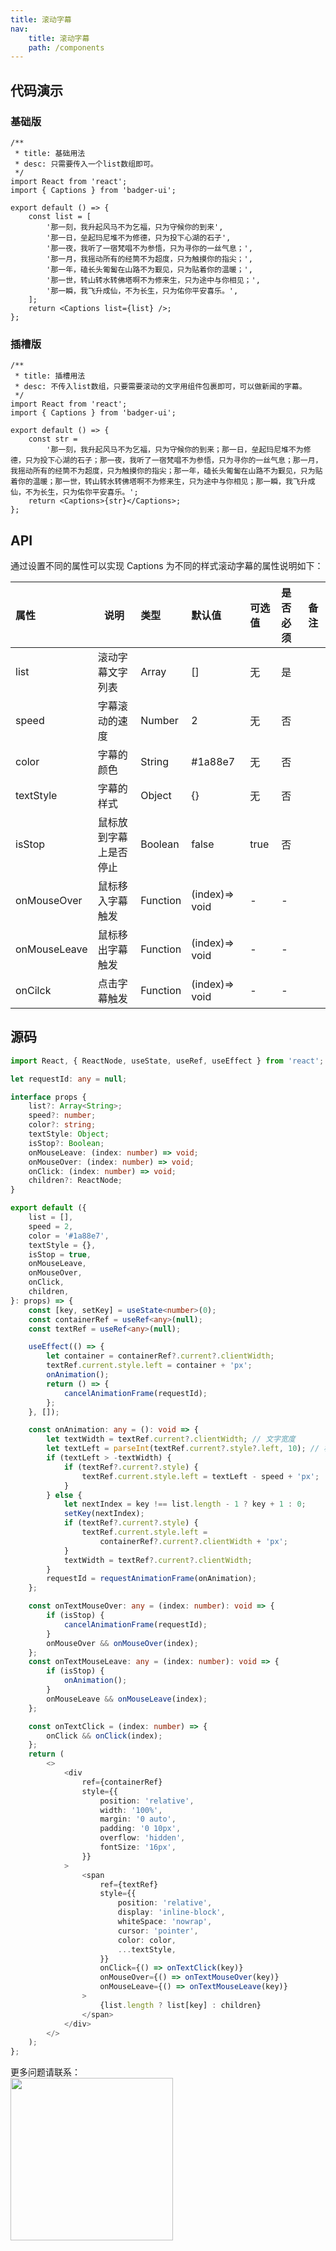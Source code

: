 ```yaml
---
title: 滚动字幕
nav:
    title: 滚动字幕
    path: /components
---
```


## 代码演示

### 基础版

```tsx
/**
 * title: 基础用法
 * desc: 只需要传入一个list数组即可。
 */
import React from 'react';
import { Captions } from 'badger-ui';

export default () => {
	const list = [
		'那一刻，我升起风马不为乞福，只为守候你的到来',
		'那一日，垒起玛尼堆不为修德，只为投下心湖的石子',
		'那一夜，我听了一宿梵唱不为参悟，只为寻你的一丝气息；',
		'那一月，我摇动所有的经筒不为超度，只为触摸你的指尖；',
		'那一年，磕长头匍匐在山路不为觐见，只为贴着你的温暖；',
		'那一世，转山转水转佛塔啊不为修来生，只为途中与你相见；',
		'那一瞬，我飞升成仙，不为长生，只为佑你平安喜乐。',
	];
	return <Captions list={list} />;
};
```

### 插槽版

```tsx
/**
 * title: 插槽用法
 * desc: 不传入list数组，只要需要滚动的文字用组件包裹即可，可以做新闻的字幕。
 */
import React from 'react';
import { Captions } from 'badger-ui';

export default () => {
	const str =
		'那一刻，我升起风马不为乞福，只为守候你的到来；那一日，垒起玛尼堆不为修德，只为投下心湖的石子；那一夜，我听了一宿梵唱不为参悟，只为寻你的一丝气息；那一月，我摇动所有的经筒不为超度，只为触摸你的指尖；那一年，磕长头匍匐在山路不为觐见，只为贴着你的温暖；那一世，转山转水转佛塔啊不为修来生，只为途中与你相见；那一瞬，我飞升成仙，不为长生，只为佑你平安喜乐。';
	return <Captions>{str}</Captions>;
};
```

## API

通过设置不同的属性可以实现 Captions 为不同的样式滚动字幕的属性说明如下：

| 属性         | 说明                   | 类型     | 默认值         | 可选值 | 是否必须 | 备注 |
| :----------- | ---------------------- | :------- | :------------- | :----- | :------- | :--- |
| list         | 滚动字幕文字列表       | Array    | []             | 无     | 是       |      |
| speed        | 字幕滚动的速度         | Number   | 2              | 无     | 否       |      |
| color        | 字幕的颜色             | String   | #1a88e7        | 无     | 否       |      |
| textStyle    | 字幕的样式             | Object   | {}             | 无     | 否       |      |
| isStop       | 鼠标放到字幕上是否停止 | Boolean  | false          | true   | 否       |      |
| onMouseOver  | 鼠标移入字幕触发       | Function | (index)=> void | -      | -        |      |
| onMouseLeave | 鼠标移出字幕触发       | Function | (index)=> void | -      | -        |      |
| onCilck      | 点击字幕触发           | Function | (index)=> void | -      | -        |      |

## 源码

```ts
import React, { ReactNode, useState, useRef, useEffect } from 'react';

let requestId: any = null;

interface props {
	list?: Array<String>;
	speed?: number;
	color?: string;
	textStyle: Object;
	isStop?: Boolean;
	onMouseLeave: (index: number) => void;
	onMouseOver: (index: number) => void;
	onClick: (index: number) => void;
	children?: ReactNode;
}

export default ({
	list = [],
	speed = 2,
	color = '#1a88e7',
	textStyle = {},
	isStop = true,
	onMouseLeave,
	onMouseOver,
	onClick,
	children,
}: props) => {
	const [key, setKey] = useState<number>(0);
	const containerRef = useRef<any>(null);
	const textRef = useRef<any>(null);

	useEffect(() => {
		let container = containerRef?.current?.clientWidth;
		textRef.current.style.left = container + 'px';
		onAnimation();
		return () => {
			cancelAnimationFrame(requestId);
		};
	}, []);

	const onAnimation: any = (): void => {
		let textWidth = textRef.current?.clientWidth; // 文字宽度
		let textLeft = parseInt(textRef.current?.style?.left, 10); // 相对父元素偏移距离
		if (textLeft > -textWidth) {
			if (textRef?.current?.style) {
				textRef.current.style.left = textLeft - speed + 'px';
			}
		} else {
			let nextIndex = key !== list.length - 1 ? key + 1 : 0;
			setKey(nextIndex);
			if (textRef?.current?.style) {
				textRef.current.style.left =
					containerRef?.current?.clientWidth + 'px';
			}
			textWidth = textRef?.current?.clientWidth;
		}
		requestId = requestAnimationFrame(onAnimation);
	};

	const onTextMouseOver: any = (index: number): void => {
		if (isStop) {
			cancelAnimationFrame(requestId);
		}
		onMouseOver && onMouseOver(index);
	};
	const onTextMouseLeave: any = (index: number): void => {
		if (isStop) {
			onAnimation();
		}
		onMouseLeave && onMouseLeave(index);
	};

	const onTextClick = (index: number) => {
		onClick && onClick(index);
	};
	return (
		<>
			<div
				ref={containerRef}
				style={{
					position: 'relative',
					width: '100%',
					margin: '0 auto',
					padding: '0 10px',
					overflow: 'hidden',
					fontSize: '16px',
				}}
			>
				<span
					ref={textRef}
					style={{
						position: 'relative',
						display: 'inline-block',
						whiteSpace: 'nowrap',
						cursor: 'pointer',
						color: color,
						...textStyle,
					}}
					onClick={() => onTextClick(key)}
					onMouseOver={() => onTextMouseOver(key)}
					onMouseLeave={() => onTextMouseLeave(key)}
				>
					{list.length ? list[key] : children}
				</span>
			</div>
		</>
	);
};
```

更多问题请联系： <br />
<img src="https://leexiaop.github.io/static/ibadgers/wechat.jpeg" width="260" />
